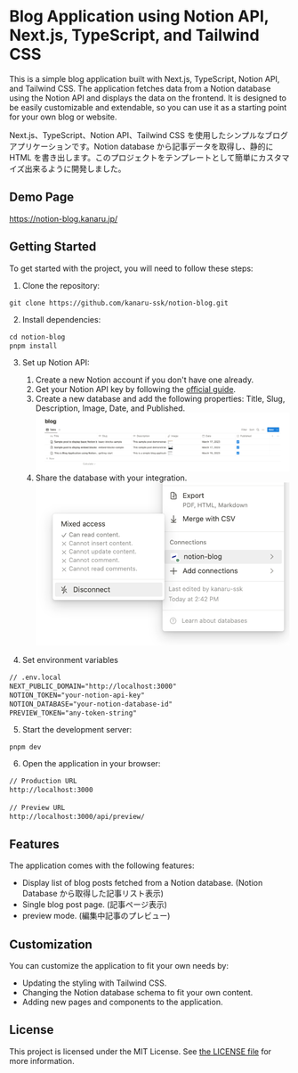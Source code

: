 # Blog Application using Notion API, Next.js, TypeScript, and Tailwind CSS

This is a simple blog application built with Next.js, TypeScript, Notion API, and Tailwind CSS. The application fetches data from a Notion database using the Notion API and displays the data on the frontend. It is designed to be easily customizable and extendable, so you can use it as a starting point for your own blog or website.

Next.js、TypeScript、Notion API、Tailwind CSS を使用したシンプルなブログアプリケーションです。Notion database から記事データを取得し、静的に HTML を書き出します。このプロジェクトをテンプレートとして簡単にカスタマイズ出来るように開発しました。

## Demo Page

https://notion-blog.kanaru.jp/

## Getting Started

To get started with the project, you will need to follow these steps:

1. Clone the repository:

```
git clone https://github.com/kanaru-ssk/notion-blog.git
```

2. Install dependencies:

```
cd notion-blog
pnpm install
```

3. Set up Notion API:

   1. Create a new Notion account if you don't have one already.
   2. Get your Notion API key by following the [official guide](https://developers.notion.com/docs/create-a-notion-integration).
   3. Create a new database and add the following properties: Title, Slug, Description, Image, Date, and Published.
      ![screenshot](public/screenshots/database.webp)
   4. Share the database with your integration.
      ![screenshot](public/screenshots/integrations.webp)

4. Set environment variables

```
// .env.local
NEXT_PUBLIC_DOMAIN="http://localhost:3000"
NOTION_TOKEN="your-notion-api-key"
NOTION_DATABASE="your-notion-database-id"
PREVIEW_TOKEN="any-token-string"
```

5. Start the development server:

```
pnpm dev
```

6. Open the application in your browser:

```
// Production URL
http://localhost:3000

// Preview URL
http://localhost:3000/api/preview/
```

## Features

The application comes with the following features:

- Display list of blog posts fetched from a Notion database. (Notion Database から取得した記事リスト表示)
- Single blog post page. (記事ページ表示)
- preview mode. (編集中記事のプレビュー)

## Customization

You can customize the application to fit your own needs by:

- Updating the styling with Tailwind CSS.
- Changing the Notion database schema to fit your own content.
- Adding new pages and components to the application.

## License

This project is licensed under the MIT License. See [the LICENSE file](LICENSE) for more information.

